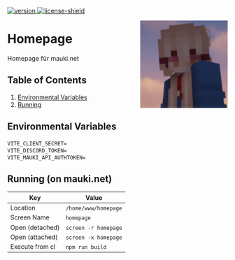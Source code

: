 [discord-invite]: https://discord.gg/7fVXR2g7DG

[maven-central]: https://img.shields.io/badge/Version-v1.3.0.BETA-blue.svg
[discord-shield]: https://discord.com/api/guilds/859073652775059457/widget.png

[license]: https://github.com/MaukiNet/Mauki-Website/blob/main/LICENSE
[license-shield]: https://img.shields.io/badge/License-GPL3.0-green.svg

[version]: https://img.shields.io/static/v1?label=Download&message=v1.4.0_ALPHA&color=blue
[download]: https://github.com/MaukiNet/Mauki-Website/releases/tag/v1.4.0_ALPHA

[ ![version][] ][download]
[ ![license-shield][] ][license]
<!--
![maven-central][]
-->

<img align="right" src="https://github.com/MaukiNet/.github/blob/main/assets/4542221e59746b200f7d3d2c96cf9210.png" height="200" width="200">

# Homepage
Homepage für mauki.net

## Table of Contents
1. [Environmental Variables](#environmental-variables)
2. [Running](#running-on-maukinet)

## Environmental Variables
```env
VITE_CLIENT_SECRET=
VITE_DISCORD_TOKEN=
VITE_MAUKI_API_AUTHTOKEN=
```

## Running (on mauki.net)
| **Key**         	| **Value**               	|
|-----------------	|-------------------------	|
| Location        	| `/home/www/homepage`      |
| Screen Name     	| `homepage`               	|
| Open (detached) 	| `screen -r homepage`     	|
| Open (attached) 	| `screen -x homepage`     	|
| Execute from cl 	| `npm run build`          	|
